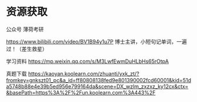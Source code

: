 # 资源获取
公众号 薄荷考研

https://www.bilibili.com/video/BV1B94y1u7P 博士主讲，小短句记单词，一遍过！（差生救星）
 

学习资料
https://mp.weixin.qq.com/s/M3LwfEwmDuHLbHs65rOtpA

真题下载
https://kaoyan.koolearn.com/zhuanti/yxk_zt/?fromkey=gnkszt01_pc&a_id=ff80808138fed9e801390002fcd60001&kid=51da5748b88e4e39b5ed956e799164da&scene=DX_wzlm_zxzxz_ky12cx&ctx=&basePath=https%3A%2F%2Fun.koolearn.com%3A443%2F